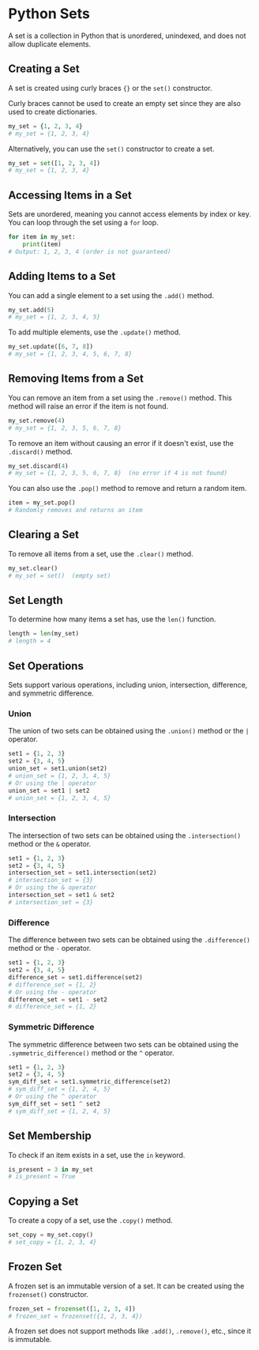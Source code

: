 
# Python Sets

A set is a collection in Python that is unordered, unindexed, and does not allow duplicate elements.

## Creating a Set

A set is created using curly braces `{}` or the `set()` constructor. 

Curly braces cannot be used to create an empty set since they are also used to create dictionaries.

```python
my_set = {1, 2, 3, 4}
# my_set = {1, 2, 3, 4}
```

Alternatively, you can use the `set()` constructor to create a set.

```python
my_set = set([1, 2, 3, 4])
# my_set = {1, 2, 3, 4}
```

## Accessing Items in a Set

Sets are unordered, meaning you cannot access elements by index or key. You can loop through the set using a `for` loop.

```python
for item in my_set:
    print(item)
# Output: 1, 2, 3, 4 (order is not guaranteed)
```

## Adding Items to a Set

You can add a single element to a set using the `.add()` method.

```python
my_set.add(5)
# my_set = {1, 2, 3, 4, 5}
```

To add multiple elements, use the `.update()` method.

```python
my_set.update([6, 7, 8])
# my_set = {1, 2, 3, 4, 5, 6, 7, 8}
```

## Removing Items from a Set

You can remove an item from a set using the `.remove()` method. This method will raise an error if the item is not found.

```python
my_set.remove(4)
# my_set = {1, 2, 3, 5, 6, 7, 8}
```

To remove an item without causing an error if it doesn't exist, use the `.discard()` method.

```python
my_set.discard(4)
# my_set = {1, 2, 3, 5, 6, 7, 8}  (no error if 4 is not found)
```

You can also use the `.pop()` method to remove and return a random item.

```python
item = my_set.pop()
# Randomly removes and returns an item
```

## Clearing a Set

To remove all items from a set, use the `.clear()` method.

```python
my_set.clear()
# my_set = set()  (empty set)
```

## Set Length

To determine how many items a set has, use the `len()` function.

```python
length = len(my_set)
# length = 4
```

## Set Operations

Sets support various operations, including union, intersection, difference, and symmetric difference.

### Union

The union of two sets can be obtained using the `.union()` method or the `|` operator.

```python
set1 = {1, 2, 3}
set2 = {3, 4, 5}
union_set = set1.union(set2)
# union_set = {1, 2, 3, 4, 5}
# Or using the | operator
union_set = set1 | set2
# union_set = {1, 2, 3, 4, 5}
```

### Intersection

The intersection of two sets can be obtained using the `.intersection()` method or the `&` operator.

```python
set1 = {1, 2, 3}
set2 = {3, 4, 5}
intersection_set = set1.intersection(set2)
# intersection_set = {3}
# Or using the & operator
intersection_set = set1 & set2
# intersection_set = {3}
```

### Difference

The difference between two sets can be obtained using the `.difference()` method or the `-` operator.

```python
set1 = {1, 2, 3}
set2 = {3, 4, 5}
difference_set = set1.difference(set2)
# difference_set = {1, 2}
# Or using the - operator
difference_set = set1 - set2
# difference_set = {1, 2}
```

### Symmetric Difference

The symmetric difference between two sets can be obtained using the `.symmetric_difference()` method or the `^` operator.

```python
set1 = {1, 2, 3}
set2 = {3, 4, 5}
sym_diff_set = set1.symmetric_difference(set2)
# sym_diff_set = {1, 2, 4, 5}
# Or using the ^ operator
sym_diff_set = set1 ^ set2
# sym_diff_set = {1, 2, 4, 5}
```

## Set Membership

To check if an item exists in a set, use the `in` keyword.

```python
is_present = 3 in my_set
# is_present = True
```

## Copying a Set

To create a copy of a set, use the `.copy()` method.

```python
set_copy = my_set.copy()
# set_copy = {1, 2, 3, 4}
```

## Frozen Set

A frozen set is an immutable version of a set. It can be created using the `frozenset()` constructor.

```python
frozen_set = frozenset([1, 2, 3, 4])
# frozen_set = frozenset({1, 2, 3, 4})
```

A frozen set does not support methods like `.add()`, `.remove()`, etc., since it is immutable.


